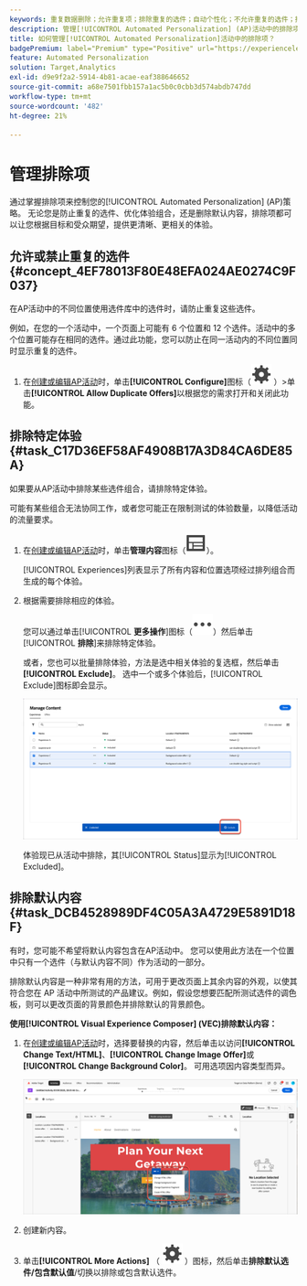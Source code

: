 ```yaml
---
keywords: 重复数据删除；允许重复项；排除重复的选件；自动个性化；不允许重复的选件；排除；默认内容；
description: 管理[!UICONTROL Automated Personalization] (AP)活动中的排除项。
title: 如何管理[!UICONTROL Automated Personalization]活动中的排除项？
badgePremium: label="Premium" type="Positive" url="https://experienceleague.adobe.com/docs/target/using/introduction/intro.html?lang=en#premium newtab=true" tooltip="查看Target Premium中包含的内容。"
feature: Automated Personalization
solution: Target,Analytics
exl-id: d9e9f2a2-5914-4b81-acae-eaf388646652
source-git-commit: a68e7501fbb157a1ac5b0c0cbb3d574abdb747dd
workflow-type: tm+mt
source-wordcount: '482'
ht-degree: 21%

---
```


# 管理排除项

通过掌握排除项来控制您的[!UICONTROL Automated Personalization] (AP)策略。 无论您是防止重复的选件、优化体验组合，还是删除默认内容，排除项都可以让您根据目标和受众期望，提供更清晰、更相关的体验。

## 允许或禁止重复的选件 {#concept_4EF78013F80E48EFA024AE0274C9F037}

在AP活动中的不同位置使用选件库中的选件时，请防止重复这些选件。

例如，在您的一个活动中，一个页面上可能有 6 个位置和 12 个选件。活动中的多个位置可能存在相同的选件。通过此功能，您可以防止在同一活动内的不同位置同时显示重复的选件。

1. 在[创建或编辑AP活动](/help/main/c-activities/t-automated-personalization/create-ap-activity.md)时，单击&#x200B;**[!UICONTROL Configure]**&#x200B;图标（![配置图标](/help/main/assets/icons/Setting.svg) ）>单击&#x200B;**[!UICONTROL Allow Duplicate Offers]**&#x200B;以根据您的需求打开和关闭此功能。

## 排除特定体验 {#task_C17D36EF58AF4908B17A3D84CA6DE85A}

如果要从AP活动中排除某些选件组合，请排除特定体验。

可能有某些组合无法协同工作，或者您可能正在限制测试的体验数量，以降低活动的流量要求。

1. 在[创建或编辑AP活动](/help/main/c-activities/t-automated-personalization/create-ap-activity.md)时，单击&#x200B;**管理内容**&#x200B;图标（![管理内容图标](/help/main/assets/icons/Experience.svg)）。

   [!UICONTROL Experiences]列表显示了所有内容和位置选项经过排列组合而生成的每个体验。

1. 根据需要排除相应的体验。

   您可以通过单击&#x200B;[!UICONTROL **更多操作**]&#x200B;图标（![更多操作图标](/help/main/assets/icons/MoreSmall.svg)）然后单击&#x200B;[!UICONTROL **排除**]&#x200B;来排除特定体验。

   或者，您也可以批量排除体验，方法是选中相关体验的复选框，然后单击&#x200B;**[!UICONTROL Exclude]**。 选中一个或多个体验后，[!UICONTROL Exclude]图标即会显示。

   ![批量排除体验](/help/main/c-activities/t-automated-personalization/assets/exclude1.png)

   体验现已从活动中排除，其[!UICONTROL Status]显示为[!UICONTROL Excluded]。

## 排除默认内容 {#task_DCB4528989DF4C05A3A4729E5891D18F}

有时，您可能不希望将默认内容包含在AP活动中。 您可以使用此方法在一个位置中只有一个选件（与默认内容不同）作为活动的一部分。

排除默认内容是一种非常有用的方法，可用于更改页面上其余内容的外观，以使其符合您在 AP 活动中所测试的产品建议。例如，假设您想要匹配所测试选件的调色板，则可以更改页面的背景颜色并排除默认的背景颜色。

**使用[!UICONTROL Visual Experience Composer] (VEC)排除默认内容：**

1. 在[创建或编辑AP活动](/help/main/c-activities/t-automated-personalization/create-ap-activity.md)时，选择要替换的内容，然后单击以访问&#x200B;**[!UICONTROL Change Text/HTML]**、**[!UICONTROL Change Image Offer]**&#x200B;或&#x200B;**[!UICONTROL Change Background Color]**。 可用选项因内容类型而异。

   ![更改选项](/help/main/c-activities/t-automated-personalization/assets/options.png)
1. 创建新内容。

1. 单击&#x200B;**[!UICONTROL More Actions]** （ ![更多操作图标](/help/main/assets/icons/Setting.svg) ）图标，然后单击&#x200B;**排除默认选件/包含默认值**/切换以排除或包含默认选件。

   <!-- Depending on the content or offer type, the [!UICONTROL Include] checkbox is in a slightly different place. 

   For Text/HTML content: 

   ![Include checkbox in Edit Text/HTML dialog box](/help/main/c-activities/t-automated-personalization/assets/exclude_content_vec_1a.png)

   For Image/Video content: 

   ![Include checkbox in Select Content dialog box](/help/main/c-activities/t-automated-personalization/assets/exclude_content_vec_2a.png)

   For background color: 

   ![Include checkbox in Edit Background Color dialog box](/help/main/c-activities/t-automated-personalization/assets/exclude_content_vec_3a.png)-->

<!-- 1. Click **[!UICONTROL Save]**.

   You can see the experiences created from the offers you specified under [!UICONTROL Manage Content]. You notice that no experiences are created in [!UICONTROL Manage Content] using the default offer you excluded. 

   ![exclude_content_vec_4 image](assets/exclude_content_vec_4.png)

**To exclude default content using the [!UICONTROL Form-Based Experience Composer]:** 

1. While creating or editing an AP activity, click **[!UICONTROL Change Text/HTML]** or **[!UICONTROL Change Image Offer]** under **[!UICONTROL Content]**. 
1. In the dialog box, create your new content and uncheck **[!UICONTROL Include]** to the right of the default content (or uncheck the Default Image/Video in the [!UICONTROL Select Content] screen). 

   Depending on the content or offer type, the [!UICONTROL Include] checkbox is in a slightly different place. 

   For Text/HTML content: 

   ![exclude_content_form_1 image](assets/exclude_content_form_1.png)

   For Image/Video content: 

   ![exclude_content_form_2 image](assets/exclude_content_form_2.png)

1. Click **[!UICONTROL Save]**. 

   You can see the experiences created from the offers you specified under [!UICONTROL Manage Content]. You notice that no experiences are created in [!UICONTROL Manage Content] using the default offer you excluded. 

   ![exclude_content_form_3 image](assets/exclude_content_form_3.png)-->

